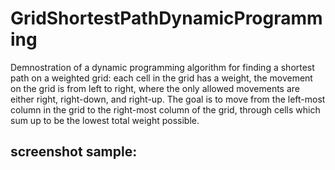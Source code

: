 # GridShortestPathDynamicProgramming

Demnostration of a dynamic programming algorithm for finding a shortest path on a weighted grid:
each cell in the grid has a weight, the movement on the grid is from left to right, 
where the only allowed movements are either right, right-down, and right-up. 
The goal is to move from the left-most column in the grid to the right-most column of the grid, 
through cells which sum up to be the lowest total weight possible. 

## screenshot sample: 
